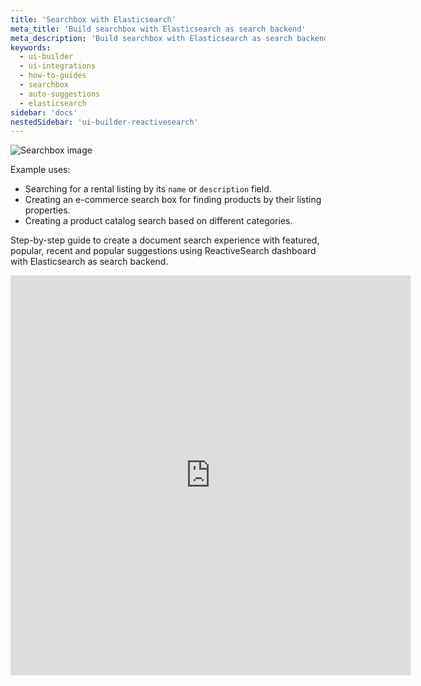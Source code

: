 ```yaml
---
title: 'Searchbox with Elasticsearch'
meta_title: 'Build searchbox with Elasticsearch as search backend'
meta_description: 'Build searchbox with Elasticsearch as search backend'
keywords:
  - ui-builder
  - ui-integrations
  - how-to-guides
  - searchbox
  - auto-suggestions
  - elasticsearch
sidebar: 'docs'
nestedSidebar: 'ui-builder-reactivesearch'
---
```


![Searchbox image](https://i.imgur.com/EGQTmNY.png)

Example uses:

-   Searching for a rental listing by its `name` or `description` field.
-   Creating an e-commerce search box for finding products by their listing properties.
-   Creating a product catalog search based on different categories.

Step-by-step guide to create a document search experience with featured, popular, recent and popular suggestions using ReactiveSearch dashboard with Elasticsearch as search backend.
<iframe src="https://scribehow.com/embed/SearchBoxESOpenSearch_workflow__67pssprZSv6hOEdWj2eoIg" width="640" height="640" allowfullscreen frameborder="0"></iframe>